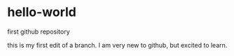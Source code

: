 # hello-world
first github repository

this is my first edit of a branch. I am very new to github, but excited to learn.

